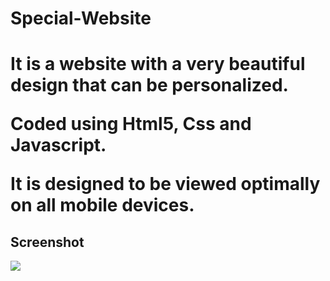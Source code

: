 <h1> Special-Website <h1>

It is a website with a very beautiful design that can be personalized.

Coded using Html5, Css and Javascript.

It is designed to be viewed optimally on all mobile devices.

<h2> Screenshot </h2>

![](/1%20.gif)

